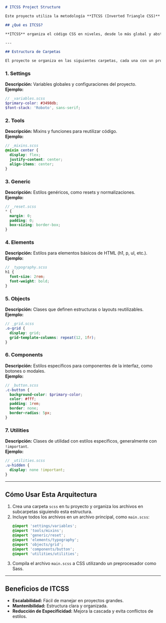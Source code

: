 ```markdown
# ITCSS Project Structure

Este proyecto utiliza la metodología **ITCSS (Inverted Triangle CSS)** para organizar y estructurar las hojas de estilo de manera escalable y manejable.

## ¿Qué es ITCSS?

**ITCSS** organiza el código CSS en niveles, desde lo más global y abstracto hasta lo más específico y particular. Esto se representa como un triángulo invertido, donde las capas superiores tienen un impacto amplio y las inferiores son más específicas.

---

## Estructura de Carpetas

El proyecto se organiza en las siguientes carpetas, cada una con un propósito específico:
```
### 1. **Settings**
**Descripción:** Variables globales y configuraciones del proyecto.  
**Ejemplo:**  
```scss
// _variables.scss
$primary-color: #3498db;
$font-stack: 'Roboto', sans-serif;
```

### 2. **Tools**
**Descripción:** Mixins y funciones para reutilizar código.  
**Ejemplo:**  
```scss
// _mixins.scss
@mixin center {
  display: flex;
  justify-content: center;
  align-items: center;
}
```

### 3. **Generic**
**Descripción:** Estilos genéricos, como resets y normalizaciones.  
**Ejemplo:**  
```scss
// _reset.scss
* {
  margin: 0;
  padding: 0;
  box-sizing: border-box;
}
```

### 4. **Elements**
**Descripción:** Estilos para elementos básicos de HTML (h1, p, ul, etc.).  
**Ejemplo:**  
```scss
// _typography.scss
h1 {
  font-size: 2rem;
  font-weight: bold;
}
```

### 5. **Objects**
**Descripción:** Clases que definen estructuras o layouts reutilizables.  
**Ejemplo:**  
```scss
// _grid.scss
.o-grid {
  display: grid;
  grid-template-columns: repeat(12, 1fr);
}
```

### 6. **Components**
**Descripción:** Estilos específicos para componentes de la interfaz, como botones o modales.  
**Ejemplo:**  
```scss
// _button.scss
.c-button {
  background-color: $primary-color;
  color: #fff;
  padding: 1rem;
  border: none;
  border-radius: 5px;
}
```

### 7. **Utilities**
**Descripción:** Clases de utilidad con estilos específicos, generalmente con `!important`.  
**Ejemplo:**  
```scss
// _utilities.scss
.u-hidden {
  display: none !important;
}
```

---

## Cómo Usar Esta Arquitectura

1. Crea una carpeta `scss` en tu proyecto y organiza los archivos en subcarpetas siguiendo esta estructura.
2. Incluye todos los archivos en un archivo principal, como `main.scss`:
   ```scss
   @import 'settings/variables';
   @import 'tools/mixins';
   @import 'generic/reset';
   @import 'elements/typography';
   @import 'objects/grid';
   @import 'components/button';
   @import 'utilities/utilities';
   ```
3. Compila el archivo `main.scss` a CSS utilizando un preprocesador como Sass.

---

## Beneficios de ITCSS

- **Escalabilidad:** Fácil de manejar en proyectos grandes.
- **Mantenibilidad:** Estructura clara y organizada.
- **Reducción de Especificidad:** Mejora la cascada y evita conflictos de estilos.
